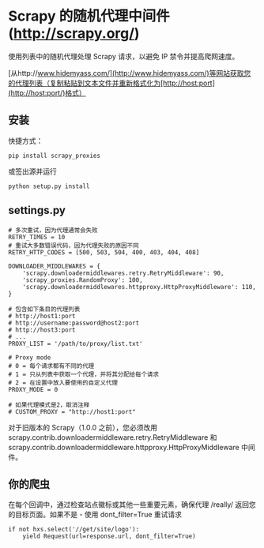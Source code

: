 # Scrapy 的随机代理中间件(http://scrapy.org/)

使用列表中的随机代理处理 Scrapy 请求，以避免 IP 禁令并提高爬网速度。

[从http://www.hidemyass.com/](http://www.hidemyass.com/)等网站获取您的代理列表（复制粘贴到文本文件并重新格式化为[http://host:port](http://host:port/)格式）

## 安装

快捷方式：

    pip install scrapy_proxies

或签出源并运行

    python setup.py install


settings.py
-----------

    # 多次重试，因为代理通常会失败
    RETRY_TIMES = 10
    # 重试大多数错误代码，因为代理失败的原因不同
    RETRY_HTTP_CODES = [500, 503, 504, 400, 403, 404, 408]
    
    DOWNLOADER_MIDDLEWARES = {
        'scrapy.downloadermiddlewares.retry.RetryMiddleware': 90,
        'scrapy_proxies.RandomProxy': 100,
        'scrapy.downloadermiddlewares.httpproxy.HttpProxyMiddleware': 110,
    }
    
    # 包含如下条目的代理列表
    # http://host1:port
    # http://username:password@host2:port
    # http://host3:port
    # ...
    PROXY_LIST = '/path/to/proxy/list.txt'
    
    # Proxy mode
    # 0 = 每个请求都有不同的代理
    # 1 = 只从列表中获取一个代理，并将其分配给每个请求
    # 2 = 在设置中放入要使用的自定义代理
    PROXY_MODE = 0
    
    # 如果代理模式是2，取消注释
    # CUSTOM_PROXY = "http://host1:port"


对于旧版本的 Scrapy（1.0.0 之前），您必须改用 scrapy.contrib.downloadermiddleware.retry.RetryMiddleware 和 scrapy.contrib.downloadermiddleware.httpproxy.HttpProxyMiddleware 中间件。


你的爬虫
-----------

在每个回调中，通过检查站点徽标或其他一些重要元素，确保代理 /really/ 返回您的目标页面。如果不是 - 使用 dont_filter=True 重试请求

    if not hxs.select('//get/site/logo'):
        yield Request(url=response.url, dont_filter=True)
